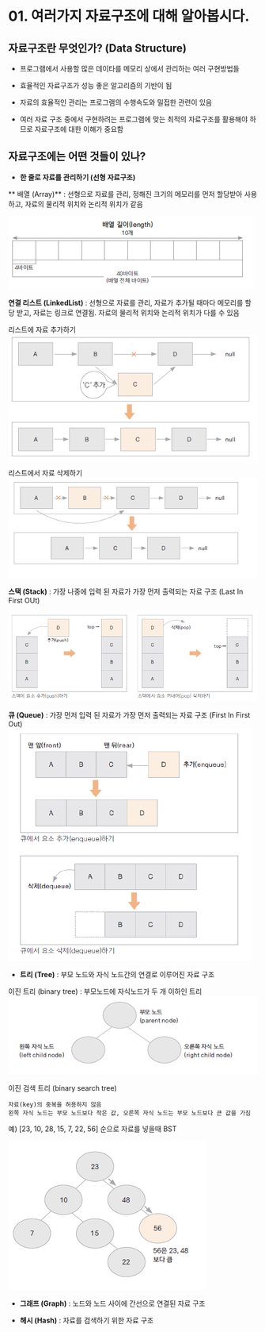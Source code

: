 # 01. 여러가지 자료구조에 대해 알아봅시다.

## 자료구조란 무엇인가? (Data Structure)

- 프로그램에서 사용할 많은 데이타를 메모리 상에서 관리하는 여러 구현방법들

- 효율적인 자료구조가 성능 좋은 알고리즘의 기반이 됨

- 자료의 효율적인 관리는 프로그램의 수행속도와 밀접한 관련이 있음

- 여러 자료 구조 중에서 구현하려는 프로그램에 맞는 최적의 자료구조를 활용해야 하므로 자료구조에 대한 이해가 중요함


## 자료구조에는 어떤 것들이 있나?

- **한 줄로 자료를 관리하기 (선형 자료구조)**

 ** 배열 (Array)**  : 선형으로 자료를 관리, 정해진 크기의 메모리를 먼저 할당받아 사용하고, 자료의 물리적 위치와 논리적 위치가 같음

![array](./img/array.png)

  **연결 리스트 (LinkedList)** : 선형으로 자료를 관리, 자료가 추가될 때마다 메모리를 할당 받고, 자료는 링크로 연결됨. 자료의 물리적 위치와 논리적 위치가 다를 수 있음

리스트에 자료 추가하기 <br>
![listadd](./img/listadd.png)

리스트에서 자료 삭제하기 <br>
![listdelete](./img/listdelete.png)

  **스택 (Stack)** : 가장 나중에 입력 된 자료가 가장 먼저 출력되는 자료 구조 (Last In First OUt) <br>

![stack](./img/stack.png)

 **큐 (Queue)** :  가장 먼저 입력 된 자료가 가장 먼저 출력되는 자료 구조 (First In First Out) <br>
![queue](./img/queue.png)


- **트리 (Tree)** : 부모 노드와 자식 노드간의 연결로 이루어진 자료 구조 <br>

이진 트리 (binary tree) : 부모노드에 자식노드가 두 개 이하인 트리 <br>
![tree](./img/binary1.png)

이진 검색 트리 (binary search tree) 
 
    자료(key)의 중복을 허용하지 않음
    왼쪽 자식 노드는 부모 노드보다 작은 값, 오른쪽 자식 노드는 부모 노드보다 큰 값을 가짐

  예) [23, 10, 28, 15, 7, 22, 56] 순으로 자료를 넣을때 BST <br>

  ![tree2](./img/binary2.png)


- **그래프 (Graph)** : 노드와 노드 사이에 간선으로 연결된 자료 구조 

- **해시 (Hash)** : 자료를 검색하기 위한 자료 구조
  
  



